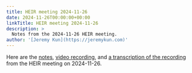 ```yaml
---
title: HEIR meeting 2024-11-26
date: 2024-11-26T00:00:00+00:00
linkTitle: HEIR meeting 2024-11-26
description: >
  Notes from the 2024-11-26 HEIR meeting.
author: '[Jeremy Kun](https://jeremykun.com)'
---
```


Here are the
[notes](https://docs.google.com/document/d/10WTpdVaLz4mgmTwlJ3lVMGD4qmiNEl2Uvt3R3h0XFmc/edit?hl=en&forcehl=1&tab=t.0#heading=h.w3lar3vbuip1),
[video recording](https://drive.google.com/file/d/13yvX_ap09tTqwJsdABDf3WDl79GF3bJx/view?usp=sharing),
and
[a transcription of the recording](https://docs.google.com/document/d/1s5iXtOSpIDJX3JOEB5gQqUPm5lo1gLpRUM10pBfAdoo/edit?usp=sharing)
from the HEIR meeting on 2024-11-26.

<!-- mdformat global-off -->
